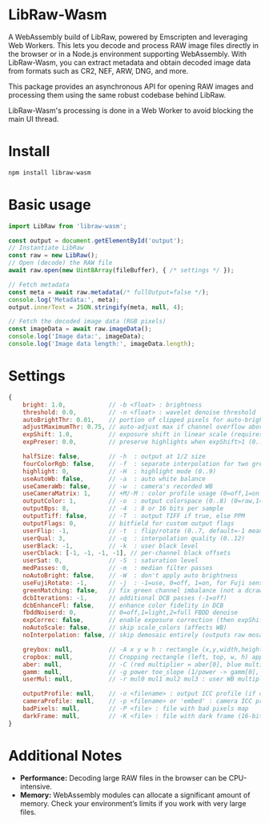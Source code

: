# LibRaw-Wasm
A WebAssembly build of LibRaw, powered by Emscripten and leveraging Web Workers. This lets you decode and process RAW image files directly in the browser or in a Node.js environment supporting WebAssembly. With LibRaw-Wasm, you can extract metadata and obtain decoded image data from formats such as CR2, NEF, ARW, DNG, and more.

This package provides an asynchronous API for opening RAW images and processing them using the same robust codebase behind LibRaw.

LibRaw-Wasm's processing is done in a Web Worker to avoid blocking the main UI thread.


# Install
```bash
npm install libraw-wasm
```

# Basic usage
```javascript
import LibRaw from 'libraw-wasm';

const output = document.getElementById('output');
// Instantiate LibRaw
const raw = new LibRaw();
// Open (decode) the RAW file
await raw.open(new Uint8Array(fileBuffer), { /* settings */ });

// Fetch metadata
const meta = await raw.metadata(/* fullOutput=false */);
console.log('Metadata:', meta);
output.innerText = JSON.stringify(meta, null, 4);

// Fetch the decoded image data (RGB pixels)
const imageData = await raw.imageData();
console.log('Image data:', imageData);
console.log('Image data length:', imageData.length);

```

# Settings
```javascript
{
	bright: 1.0,			// -b <float> : brightness
	threshold: 0.0,			// -n <float> : wavelet denoise threshold
	autoBrightThr: 0.01,	// portion of clipped pixels for auto-brightening
	adjustMaximumThr: 0.75,	// auto-adjust max if channel overflow above threshold
	expShift: 1.0,			// exposure shift in linear scale (requires expCorrec=1)
	expPreser: 0.0,			// preserve highlights when expShift>1 (0..1)

	halfSize: false,		// -h  : output at 1/2 size
	fourColorRgb: false,	// -f  : separate interpolation for two green channels
	highlight: 0,			// -H  : highlight mode (0..9)
	useAutoWb: false,		// -a  : auto white balance
	useCameraWb: false,		// -w  : camera's recorded WB
	useCameraMatrix: 1,		// +M/-M : color profile usage (0=off,1=on if WB,3=always)
	outputColor: 1,			// -o  : output colorspace (0..8) (0=raw,1=sRGB,2=Adobe, etc.)
	outputBps: 8,			// -4  : 8 or 16 bits per sample
	outputTiff: false,		// -T  : output TIFF if true, else PPM
	outputFlags: 0,			// bitfield for custom output flags
	userFlip: -1,			// -t  : flip/rotate (0..7, default=-1 means use RAW value)
	userQual: 3,			// -q  : interpolation quality (0..12)
	userBlack: -1,			// -k  : user black level
	userCblack: [-1, -1, -1, -1], // per-channel black offsets
	userSat: 0,				// -S  : saturation level
	medPasses: 0,			// -m  : median filter passes
	noAutoBright: false,	// -W  : don't apply auto brightness
	useFujiRotate: -1,		// -j  : -1=use, 0=off, 1=on, for Fuji sensor rotation
	greenMatching: false,	// fix green channel imbalance (not a dcraw key)
	dcbIterations: -1,		// additional DCB passes (-1=off)
	dcbEnhanceFl: false,	// enhance color fidelity in DCB
	fbddNoiserd: 0,			// 0=off,1=light,2=full FBDD denoise
	expCorrec: false,		// enable exposure correction (then expShift, expPreser apply)
	noAutoScale: false,		// skip scale_colors (affects WB)
	noInterpolation: false,	// skip demosaic entirely (outputs raw mosaic)

	greybox: null,			// -A x y w h : rectangle (x,y,width,height) for WB calc
	cropbox: null,			// Cropping rectangle (left, top, w, h) applied before rotation
	aber: null,				// -C (red multiplier = aber[0], blue multiplier = aber[2])
	gamm: null,				// -g power toe_slope (1/power -> gamm[0], gamm[1] -> slope)
	userMul: null,			// -r mul0 mul1 mul2 mul3 : user WB multipliers (r, g, b, g2)

	outputProfile: null,	// -o <filename> : output ICC profile (if compiled w/ LCMS)
	cameraProfile: null,	// -p <filename> or 'embed' : camera ICC profile
	badPixels: null,		// -P <file> : file with bad pixels map
	darkFrame: null,		// -K <file> : file with dark frame (16-bit PGM)
}
```


# Additional Notes
- **Performance:** Decoding large RAW files in the browser can be CPU-intensive.
- **Memory:** WebAssembly modules can allocate a significant amount of memory. Check your environment’s limits if you work with very large files.